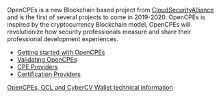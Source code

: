 OpenCPEs is a new Blockchain based project from <a href="https://cloudsecurityalliance.org/">CloudSecurityAlliance</a> and is the first of several projects to come in 2019-2020. OpenCPEs is inspired by the cryptocurrency Blockchain model, OpenCPEs will revolutionize how security professionals measure and share their professional development experiences.

- <a href="https://opencpes.com/opencpes/getting-started-with-opencpes/">Getting started with OpenCPEs</a>
- <a href="https://opencpes.com/opencpes/validating-opencpes/">Validating OpenCPEs</a>
- <a href="https://opencpes.com/opencpes/cpe-providers/">CPE Providers</a>
- <a href="https://opencpes.com/opencpes/certification-providers/">Certification Providers</a>

<a href="https://opencpes.com/opencpes/opencpes-ocl-and-cybercv-wallet-technical-information/">OpenCPEs, OCL and CyberCV Wallet technical information</a>
